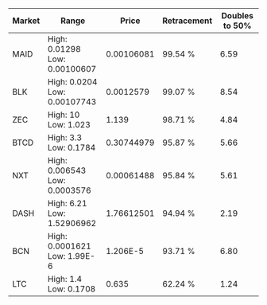 | Market | Range | Price| Retracement | Doubles to 50% |
| --- | --- | --- | --- | --- |
| MAID | High: 0.01298<br />Low: 0.00100607 | 0.00106081 | 99.54 % | 6.59 |
| BLK | High: 0.0204<br />Low: 0.00107743 | 0.0012579 | 99.07 % | 8.54 |
| ZEC | High: 10<br />Low: 1.023 | 1.139 | 98.71 % | 4.84 |
| BTCD | High: 3.3<br />Low: 0.1784 | 0.30744979 | 95.87 % | 5.66 |
| NXT | High: 0.006543<br />Low: 0.0003576 | 0.00061488 | 95.84 % | 5.61 |
| DASH | High: 6.21<br />Low: 1.52906962 | 1.76612501 | 94.94 % | 2.19 |
| BCN | High: 0.0001621<br />Low: 1.99E-6 | 1.206E-5 | 93.71 % | 6.80 |
| LTC | High: 1.4<br />Low: 0.1708 | 0.635 | 62.24 % | 1.24 |
